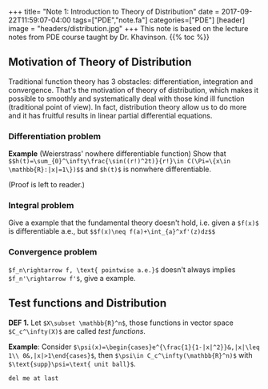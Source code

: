 +++
title= "Note 1: Introduction to Theory of Distribution"
date = 2017-09-22T11:59:07-04:00
tags=["PDE","note.fa"]
categories=["PDE"]
[header]
image = "headers/distribution.jpg"
+++
This note is based on the lecture notes from PDE course taught by Dr. Khavinson.
{{% toc %}}
## Motivation of Theory of Distribution
Traditional function theory has 3 obstacles: differentiation, integration and convergence. That's the motivation of theory of distribution, which makes it possible to smoothly and systematically deal with those kind ill function (traditional point of view). In fact, distribution theory allow us to do more and it has fruitful results in linear partial differential equations.
### Differentiation problem
**Example** (Weierstrass' nowhere differentiable function) Show that
`$$h(t)=\sum_{0}^\infty\frac{\sin((r!)^2t)}{r!}\in C(\Pi=\{x\in \mathbb{R}:|x|=1\})$$`
and `$h(t)$` is nonwhere differentiable.

(Proof is left to reader.)

### Integral problem
Give a example that the fundamental theory doesn't hold, i.e. given a `$f(x)$` is differentiable a.e., but
`$$f(x)\neq f(a)+\int_{a}^xf'(z)dz$$`

### Convergence problem
`$f_n\rightarrow f, \text{ pointwise a.e.}$` doesn't always implies `$f_n'\rightarrow f'$`, give a example.

## Test functions and Distribution
**DEF 1.** Let `$X\subset \mathbb{R}^n$`, those functions in vector space `$C_c^\infty(X)$` are called *test functions*.

**Example**: Consider `$\psi(x)=\begin{cases}e^{\frac{1}{1-|x|^2}}&,|x|\leq 1\\ 0&,|x|>1\end{cases}$`, then `$\psi\in C_c^\infty(\mathbb{R}^n)$` with `$\text{supp}\psi=\text{ unit ball}$`.

`del me at last`
